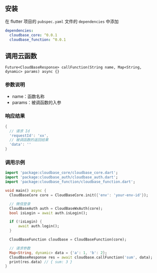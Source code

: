 ## 安装

在 flutter 项目的 `pubspec.yaml` 文件的 `dependencies` 中添加

```yaml
dependencies:
  cloudbase_core: ^0.0.1
  cloudbase_function: ^0.0.1
```

## 调用云函数

`Future<CloudBaseResponse> callFunction(String name, Map<String, dynamic> params) async {}`

### 参数说明

- name：函数名称
- params：被调函数的入参

### 响应结果

```dart
{
  // 请求 Id
  'requestId': 'xx',
  // 被调函数的返回结果
  'data': ''
}
```

### 调用示例

```dart
import 'package:cloudbase_core/cloudbase_core.dart';
import 'package:cloudbase_auth/cloudbase_auth.dart';
import 'package:cloudbase_function/cloudbase_function.dart';

void main() async {
  CloudBaseCore core = CloudBaseCore.init({'env': 'your-env-id'});

  // 微信登录
  CloudBaseAuth auth = CloudBaseWxAuth(core);
  bool isLogin = await auth.isLogin();

  if (!isLogin) {
      await auth.login();
  }

  CloudBaseFunction cloudbase = CloudBaseFunction(core);

  // 请求参数
  Map<String, dynamic> data = {'a': 1, 'b': 2};
  CloudBaseResponse res = await cloudbase.callFunction('sum', data);
  print(res.data) // { sum: 3 }
}
```
